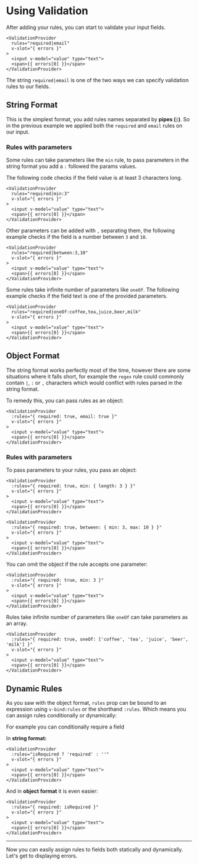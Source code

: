 # Using Validation

After adding your rules, you can start to validate your input fields.

```vue{2}
<ValidationProvider
  rules="required|email"
  v-slot="{ errors }"
>
  <input v-model="value" type="text">
  <span>{{ errors[0] }}</span>
</ValidationProvider>
```

The string `required|email` is one of the two ways we can specify validation rules to our fields.

## String Format

This is the simplest format, you add rules names separated by **pipes (`|`)**. So in the previous example we applied both the `required` and `email` rules on our input.

### Rules with parameters

Some rules can take parameters like the `min` rule, to pass parameters in the string format you add a `:` followed the params values.

The following code checks if the field value is at least 3 characters long.

```vue{2}
<ValidationProvider
  rules="required|min:3"
  v-slot="{ errors }"
>
  <input v-model="value" type="text">
  <span>{{ errors[0] }}</span>
</ValidationProvider>
```

Other parameters can be added with `,` separating them, the following example checks if the field is a number between `3` and `10`.

```vue{2}
<ValidationProvider
  rules="required|between:3,10"
  v-slot="{ errors }"
>
  <input v-model="value" type="text">
  <span>{{ errors[0] }}</span>
</ValidationProvider>
```

Some rules take infinite number of parameters like `oneOf`. The following example checks if the field text is one of the provided parameters.

```vue{2}
<ValidationProvider
  rules="required|oneOf:coffee,tea,juice,beer,milk"
  v-slot="{ errors }"
>
  <input v-model="value" type="text">
  <span>{{ errors[0] }}</span>
</ValidationProvider>
```

## Object Format

The string format works perfectly most of the time, however there are some situations where it falls short, for example the `regex` rule could commonly contain `|`, `:` or `,` characters which would conflict with rules parsed in the string format.

To remedy this, you can pass rules as an object:

```vue{2}
<ValidationProvider
  :rules="{ required: true, email: true }"
  v-slot="{ errors }"
>
  <input v-model="value" type="text">
  <span>{{ errors[0] }}</span>
</ValidationProvider>
```

### Rules with parameters

To pass parameters to your rules, you pass an object:

```vue{1}
<ValidationProvider
  :rules="{ required: true, min: { length: 3 } }"
  v-slot="{ errors }"
>
  <input v-model="value" type="text">
  <span>{{ errors[0] }}</span>
</ValidationProvider>
```

```vue{1}
<ValidationProvider
  :rules="{ required: true, between: { min: 3, max: 10 } }"
  v-slot="{ errors }"
>
  <input v-model="value" type="text">
  <span>{{ errors[0] }}</span>
</ValidationProvider>
```

You can omit the object if the rule accepts one parameter:

```vue{1}
<ValidationProvider
  :rules="{ required: true, min: 3 }"
  v-slot="{ errors }"
>
  <input v-model="value" type="text">
  <span>{{ errors[0] }}</span>
</ValidationProvider>
```

Rules take infinite number of parameters like `oneOf` can take parameters as an array.

```vue{2}
<ValidationProvider
  :rules="{ required: true, oneOf: ['coffee', 'tea', 'juice', 'beer', 'milk'] }"
  v-slot="{ errors }"
>
  <input v-model="value" type="text">
  <span>{{ errors[0] }}</span>
</ValidationProvider>
```

## Dynamic Rules

As you saw with the object format, `rules` prop can be bound to an expression using `v-bind:rules` or the shorthand `:rules`. Which means you can assign rules conditionally or dynamically:

For example you can conditionally require a field

In **string format:**

```vue{2}
<ValidationProvider
  :rules="isRequired ? 'required' : ''"
  v-slot="{ errors }"
>
  <input v-model="value" type="text">
  <span>{{ errors[0] }}</span>
</ValidationProvider>
```

And in **object format** it is even easier:

```vue{2}
<ValidationProvider
  :rules="{ required: isRequired }"
  v-slot="{ errors }"
>
  <input v-model="value" type="text">
  <span>{{ errors[0] }}</span>
</ValidationProvider>
```

---

Now you can easily assign rules to fields both statically and dynamically. Let's get to displaying errors.
